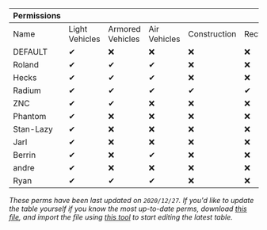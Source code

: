 | Permissions |                |                  |              |              |           |        |
|-------------|----------------|------------------|--------------|--------------|-----------|--------|
| Name        | Light Vehicles | Armored Vehicles | Air Vehicles | Construction | Recycling | Others |
| DEFAULT     | ✔              | ❌                | ❌            | ❌            | ❌         | ❌      |
| Roland      | ✔              | ✔                | ✔            | ❌            | ❌         | ✔      |
| Hecks       | ✔              | ✔                | ✔            | ❌            | ❌         | ❌      |
| Radium      | ✔              | ✔                | ✔            | ✔            | ✔         | ✔      |
| ZNC         | ✔              | ✔                | ❌            | ❌            | ❌         | ❌      |
| Phantom     | ✔              | ❌                | ❌            | ❌            | ❌         | ❌      |
| Stan-Lazy   | ✔              | ❌                | ❌            | ❌            | ❌         | ❌      |
| Jarl        | ✔              | ❌                | ❌            | ❌            | ❌         | ❌      |
| Berrin      | ✔              | ❌                | ✔             | ❌            | ❌         | ❌      |
| andre       | ✔              | ❌                | ❌            | ❌            | ❌         | ❌      |
| Ryan        | ✔              | ✔                | ✔            | ❌            | ❌         | ✔      |

*These perms have been last updated on `2020/12/27`. If you'd like to update the table yourself if you know the most up-to-date perms, download [this file](https://cdn.discordapp.com/attachments/739272114099716097/792843190398877766/2020_12_27_Liberation_Perms.tgn), and import the file using [this tool](https://www.tablesgenerator.com/markdown_tables) to start editing the latest table.*
